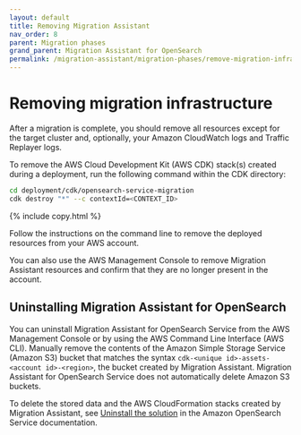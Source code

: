 ```yaml
---
layout: default
title: Removing Migration Assistant
nav_order: 8
parent: Migration phases
grand_parent: Migration Assistant for OpenSearch
permalink: /migration-assistant/migration-phases/remove-migration-infrastructure/
---
```


# Removing migration infrastructure

After a migration is complete, you should remove all resources except for the target cluster and, optionally, your Amazon CloudWatch logs and Traffic Replayer logs.

To remove the AWS Cloud Development Kit (AWS CDK) stack(s) created during a deployment, run the following command within the CDK directory:

```bash  
cd deployment/cdk/opensearch-service-migration
cdk destroy "*" --c contextId=<CONTEXT_ID>
```
{% include copy.html %}

Follow the instructions on the command line to remove the deployed resources from your AWS account.

You can also use the AWS Management Console to remove Migration Assistant resources and confirm that they are no longer present in the account.

## Uninstalling Migration Assistant for OpenSearch

You can uninstall Migration Assistant for OpenSearch Service from the AWS Management Console or by using the AWS Command Line Interface (AWS CLI). Manually remove the contents of the Amazon Simple Storage Service (Amazon S3) bucket that matches the syntax `cdk-<unique id>-assets-<account id>-<region>`, the bucket created by Migration Assistant. Migration Assistant for OpenSearch Service does not automatically delete Amazon S3 buckets. 

To delete the stored data and the AWS CloudFormation stacks created by Migration Assistant, see [Uninstall the solution](https://docs.aws.amazon.com/solutions/latest/migration-assistant-for-amazon-opensearch-service/uninstall-the-solution.html) in the Amazon OpenSearch Service documentation.

